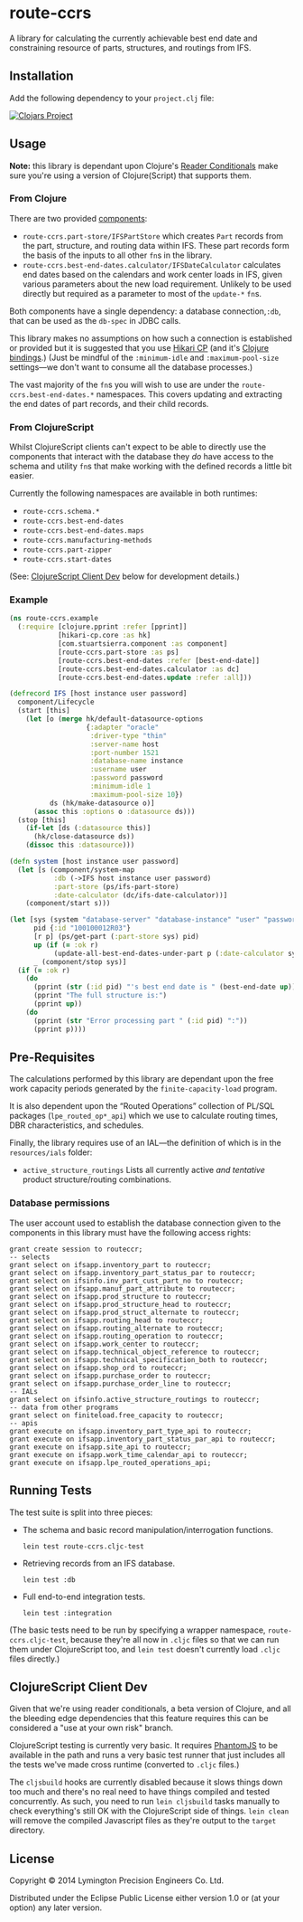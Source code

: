 # route-ccrs

A library for calculating the currently achievable best end date and
constraining resource of parts, structures, and routings from IFS.

## Installation

Add the following dependency to your `project.clj` file:

[![Clojars Project](http://clojars.org/lymingtonprecision/route-ccrs/latest-version.svg)](http://clojars.org/lymingtonprecision/route-ccrs)

## Usage

**Note:** this library is dependant upon Clojure's [Reader
Conditionals](http://dev.clojure.org/display/design/Reader+Conditionals)
make sure you're using a version of Clojure(Script) that supports them.

### From Clojure

There are two provided
[components](https://github.com/stuartsierra/component):

* `route-ccrs.part-store/IFSPartStore` which creates `Part` records from
  the part, structure, and routing data within IFS. These part records
  form the basis of the inputs to all other `fn`s in the library.
* `route-ccrs.best-end-dates.calculator/IFSDateCalculator` calculates
  end dates based on the calendars and work center loads in IFS, given
  various parameters about the new load requirement. Unlikely to be
  used directly but required as a parameter to most of the `update-*`
  `fn`s.

Both components have a single dependency: a database connection,`:db`,
that can be used as the `db-spec` in JDBC calls.

This library makes no assumptions on how such a connection is
established or provided but it is suggested that you use [Hikari
CP][hikari-cp] (and it's [Clojure bindings][hikari-clj].) (Just be
mindful of the `:minimum-idle` and `:maximum-pool-size`
settings&mdash;we don't want to consume all the database processes.)

[hikari-cp]: https://github.com/brettwooldridge/HikariCP
[hikari-clj]: https://github.com/tomekw/hikari-cp

The vast majority of the `fn`s you will wish to use are under the
`route-ccrs.best-end-dates.*` namespaces. This covers updating and
extracting the end dates of part records, and their child records.

### From ClojureScript

Whilst ClojureScript clients can't expect to be able to directly use the
components that interact with the database they _do_ have access to the
schema and utility `fn`s that make working with the defined records a
little bit easier.

Currently the following namespaces are available in both runtimes:

* `route-ccrs.schema.*`
* `route-ccrs.best-end-dates`
* `route-ccrs.best-end-dates.maps`
* `route-ccrs.manufacturing-methods`
* `route-ccrs.part-zipper`
* `route-ccrs.start-dates`

(See: [ClojureScript Client Dev](#clojurescript-client-dev) below for
development details.)

### Example

```clojure
(ns route-ccrs.example
  (:require [clojure.pprint :refer [pprint]]
            [hikari-cp.core :as hk]
            [com.stuartsierra.component :as component]
            [route-ccrs.part-store :as ps]
            [route-ccrs.best-end-dates :refer [best-end-date]]
            [route-ccrs.best-end-dates.calculator :as dc]
            [route-ccrs.best-end-dates.update :refer :all]))

(defrecord IFS [host instance user password]
  component/Lifecycle
  (start [this]
    (let [o (merge hk/default-datasource-options
                   {:adapter "oracle"
                    :driver-type "thin"
                    :server-name host
                    :port-number 1521
                    :database-name instance
                    :username user
                    :password password
                    :minimum-idle 1
                    :maximum-pool-size 10})
          ds (hk/make-datasource o)]
      (assoc this :options o :datasource ds)))
  (stop [this]
    (if-let [ds (:datasource this)]
      (hk/close-datasource ds))
    (dissoc this :datasource)))

(defn system [host instance user password]
  (let [s (component/system-map
           :db (->IFS host instance user password)
           :part-store (ps/ifs-part-store)
           :date-calculator (dc/ifs-date-calculator))]
    (component/start s)))

(let [sys (system "database-server" "database-instance" "user" "password")
      pid {:id "100100012R03"}
      [r p] (ps/get-part (:part-store sys) pid)
      up (if (= :ok r)
           (update-all-best-end-dates-under-part p (:date-calculator sys)))
      _ (component/stop sys)]
  (if (= :ok r)
    (do
      (pprint (str (:id pid) "'s best end date is " (best-end-date up)))
      (pprint "The full structure is:")
      (pprint up))
    (do
      (pprint (str "Error processing part " (:id pid) ":"))
      (pprint p))))
```

## Pre-Requisites

The calculations performed by this library are dependant upon the
free work capacity periods generated by the `finite-capacity-load`
program.

It is also dependent upon the “Routed Operations” collection of PL/SQL
packages (`lpe_routed_op*_api`) which we use to calculate routing times,
DBR characteristics, and schedules.

Finally, the library requires use of an IAL&mdash;the definition of
which is in the `resources/ials` folder:

* `active_structure_routings`
  Lists all currently active _and tentative_ product structure/routing
  combinations.

### Database permissions

The user account used to establish the database connection given to the
components in this library must have the following access rights:

    grant create session to routeccr;
    -- selects
    grant select on ifsapp.inventory_part to routeccr;
    grant select on ifsapp.inventory_part_status_par to routeccr;
    grant select on ifsinfo.inv_part_cust_part_no to routeccr;
    grant select on ifsapp.manuf_part_attribute to routeccr;
    grant select on ifsapp.prod_structure to routeccr;
    grant select on ifsapp.prod_structure_head to routeccr;
    grant select on ifsapp.prod_struct_alternate to routeccr;
    grant select on ifsapp.routing_head to routeccr;
    grant select on ifsapp.routing_alternate to routeccr;
    grant select on ifsapp.routing_operation to routeccr;
    grant select on ifsapp.work_center to routeccr;
    grant select on ifsapp.technical_object_reference to routeccr;
    grant select on ifsapp.technical_specification_both to routeccr;
    grant select on ifsapp.shop_ord to routeccr;
    grant select on ifsapp.purchase_order to routeccr;
    grant select on ifsapp.purchase_order_line to routeccr;
    -- IALs
    grant select on ifsinfo.active_structure_routings to routeccr;
    -- data from other programs
    grant select on finiteload.free_capacity to routeccr;
    -- apis
    grant execute on ifsapp.inventory_part_type_api to routeccr;
    grant execute on ifsapp.inventory_part_status_par_api to routeccr;
    grant execute on ifsapp.site_api to routeccr;
    grant execute on ifsapp.work_time_calendar_api to routeccr;
    grant execute on ifsapp.lpe_routed_operations_api;

## Running Tests

The test suite is split into three pieces:

* The schema and basic record manipulation/interrogation functions.

      lein test route-ccrs.cljc-test

* Retrieving records from an IFS database.

      lein test :db

* Full end-to-end integration tests.

      lein test :integration

(The basic tests need to be run by specifying a wrapper namespace,
`route-ccrs.cljc-test`, because they're all now in `.cljc` files so
that we can run them under ClojureScript too, and `lein test` doesn't
currently load `.cljc` files directly.)

## <a name="clojurescript-client-dev">ClojureScript Client Dev</a>

Given that we're using reader conditionals, a beta version of Clojure,
and all the bleeding edge dependencies that this feature requires this
can be considered a "use at your own risk" branch.

ClojureScript testing is currently very basic. It requires
[PhantomJS](http://phantomjs.org/) to be available in the path and runs
a very basic test runner that just includes all the tests we've made
cross runtime (converted to `.cljc` files.)

The `cljsbuild` hooks are currently disabled because it slows things
down too much and there's no real need to have things compiled and
tested concurrently. As such, you need to run `lein cljsbuild` tasks
manually to check everything's still OK with the ClojureScript side of
things. `lein clean` will remove the compiled Javascript files as
they're output to the `target` directory.

## License

Copyright © 2014 Lymington Precision Engineers Co. Ltd.

Distributed under the Eclipse Public License either version 1.0 or (at
your option) any later version.
